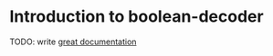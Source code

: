 # Introduction to boolean-decoder

TODO: write [great documentation](http://jacobian.org/writing/what-to-write/)
